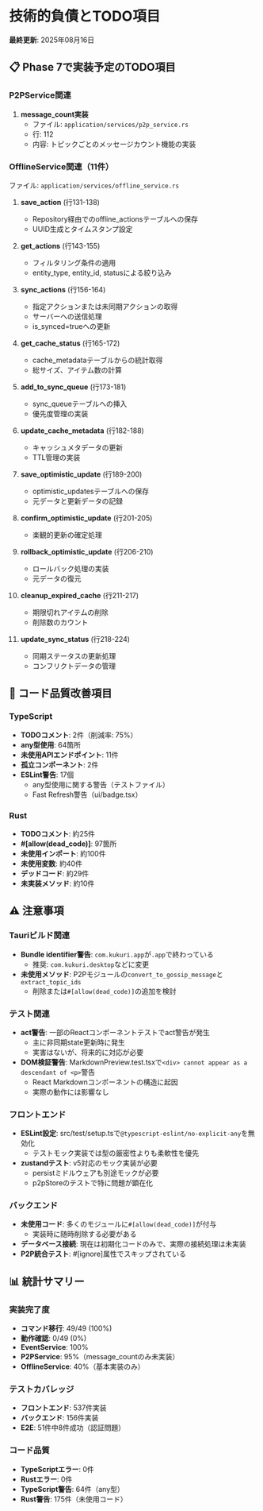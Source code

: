 # 技術的負債とTODO項目

**最終更新**: 2025年08月16日

## 📋 Phase 7で実装予定のTODO項目

### P2PService関連
1. **message_count実装**
   - ファイル: `application/services/p2p_service.rs`
   - 行: 112
   - 内容: トピックごとのメッセージカウント機能の実装

### OfflineService関連（11件）
ファイル: `application/services/offline_service.rs`

1. **save_action** (行131-138)
   - Repository経由でのoffline_actionsテーブルへの保存
   - UUID生成とタイムスタンプ設定

2. **get_actions** (行143-155)
   - フィルタリング条件の適用
   - entity_type, entity_id, statusによる絞り込み

3. **sync_actions** (行156-164)
   - 指定アクションまたは未同期アクションの取得
   - サーバーへの送信処理
   - is_synced=trueへの更新

4. **get_cache_status** (行165-172)
   - cache_metadataテーブルからの統計取得
   - 総サイズ、アイテム数の計算

5. **add_to_sync_queue** (行173-181)
   - sync_queueテーブルへの挿入
   - 優先度管理の実装

6. **update_cache_metadata** (行182-188)
   - キャッシュメタデータの更新
   - TTL管理の実装

7. **save_optimistic_update** (行189-200)
   - optimistic_updatesテーブルへの保存
   - 元データと更新データの記録

8. **confirm_optimistic_update** (行201-205)
   - 楽観的更新の確定処理

9. **rollback_optimistic_update** (行206-210)
   - ロールバック処理の実装
   - 元データの復元

10. **cleanup_expired_cache** (行211-217)
    - 期限切れアイテムの削除
    - 削除数のカウント

11. **update_sync_status** (行218-224)
    - 同期ステータスの更新処理
    - コンフリクトデータの管理

## 🔧 コード品質改善項目

### TypeScript
- **TODOコメント**: 2件（削減率: 75%）
- **any型使用**: 64箇所
- **未使用APIエンドポイント**: 11件
- **孤立コンポーネント**: 2件
- **ESLint警告**: 17個
  - any型使用に関する警告（テストファイル）
  - Fast Refresh警告（ui/badge.tsx）

### Rust
- **TODOコメント**: 約25件
- **#[allow(dead_code)]**: 97箇所
- **未使用インポート**: 約100件
- **未使用変数**: 約40件
- **デッドコード**: 約29件
- **未実装メソッド**: 約10件

## ⚠️ 注意事項

### Tauriビルド関連
- **Bundle identifier警告**: `com.kukuri.app`が`.app`で終わっている
  - 推奨: `com.kukuri.desktop`などに変更
- **未使用メソッド**: P2Pモジュールの`convert_to_gossip_message`と`extract_topic_ids`
  - 削除または`#[allow(dead_code)]`の追加を検討

### テスト関連
- **act警告**: 一部のReactコンポーネントテストでact警告が発生
  - 主に非同期state更新時に発生
  - 実害はないが、将来的に対応が必要
- **DOM検証警告**: MarkdownPreview.test.tsxで`<div> cannot appear as a descendant of <p>`警告
  - React Markdownコンポーネントの構造に起因
  - 実際の動作には影響なし

### フロントエンド
- **ESLint設定**: src/test/setup.tsで`@typescript-eslint/no-explicit-any`を無効化
  - テストモック実装では型の厳密性よりも柔軟性を優先
- **zustandテスト**: v5対応のモック実装が必要
  - persistミドルウェアも別途モックが必要
  - p2pStoreのテストで特に問題が顕在化

### バックエンド
- **未使用コード**: 多くのモジュールに`#[allow(dead_code)]`が付与
  - 実装時に随時削除する必要がある
- **データベース接続**: 現在は初期化コードのみで、実際の接続処理は未実装
- **P2P統合テスト**: #[ignore]属性でスキップされている

## 📊 統計サマリー

### 実装完了度
- **コマンド移行**: 49/49 (100%)
- **動作確認**: 0/49 (0%)
- **EventService**: 100%
- **P2PService**: 95%（message_countのみ未実装）
- **OfflineService**: 40%（基本実装のみ）

### テストカバレッジ
- **フロントエンド**: 537件実装
- **バックエンド**: 156件実装
- **E2E**: 51件中8件成功（認証問題）

### コード品質
- **TypeScriptエラー**: 0件
- **Rustエラー**: 0件
- **TypeScript警告**: 64件（any型）
- **Rust警告**: 175件（未使用コード）